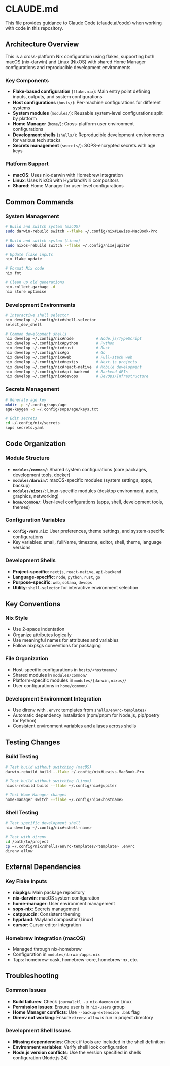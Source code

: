 # CLAUDE.md

This file provides guidance to Claude Code (claude.ai/code) when working with code in this repository.

## Architecture Overview

This is a cross-platform Nix configuration using flakes, supporting both macOS (nix-darwin) and Linux (NixOS) with shared Home Manager configurations and reproducible development environments.

### Key Components
- **Flake-based configuration** (`flake.nix`): Main entry point defining inputs, outputs, and system configurations
- **Host configurations** (`hosts/`): Per-machine configurations for different systems
- **System modules** (`modules/`): Reusable system-level configurations split by platform
- **Home Manager** (`home/`): Cross-platform user environment configurations
- **Development shells** (`shells/`): Reproducible development environments for various tech stacks
- **Secrets management** (`secrets/`): SOPS-encrypted secrets with age keys

### Platform Support
- **macOS**: Uses nix-darwin with Homebrew integration
- **Linux**: Uses NixOS with Hyprland/Niri compositors
- **Shared**: Home Manager for user-level configurations

## Common Commands

### System Management
```bash
# Build and switch system (macOS)
sudo darwin-rebuild switch --flake ~/.config/nix#Lewiss-MacBook-Pro

# Build and switch system (Linux)
sudo nixos-rebuild switch --flake ~/.config/nix#jupiter

# Update flake inputs
nix flake update

# Format Nix code
nix fmt

# Clean up old generations
nix-collect-garbage -d
nix store optimise
```

### Development Environments
```bash
# Interactive shell selector
nix develop ~/.config/nix#shell-selector
select_dev_shell

# Common development shells
nix develop ~/.config/nix#node          # Node.js/TypeScript
nix develop ~/.config/nix#python        # Python
nix develop ~/.config/nix#rust          # Rust
nix develop ~/.config/nix#go            # Go
nix develop ~/.config/nix#web           # Full-stack web
nix develop ~/.config/nix#nextjs        # Next.js projects
nix develop ~/.config/nix#react-native  # Mobile development
nix develop ~/.config/nix#api-backend   # Backend APIs
nix develop ~/.config/nix#devops        # DevOps/Infrastructure
```

### Secrets Management
```bash
# Generate age key
mkdir -p ~/.config/sops/age
age-keygen -o ~/.config/sops/age/keys.txt

# Edit secrets
cd ~/.config/nix/secrets
sops secrets.yaml
```

## Code Organization

### Module Structure
- **`modules/common/`**: Shared system configurations (core packages, development tools, docker)
- **`modules/darwin/`**: macOS-specific modules (system settings, apps, backup)
- **`modules/nixos/`**: Linux-specific modules (desktop environment, audio, graphics, networking)
- **`home/common/`**: User-level configurations (apps, shell, development tools, themes)

### Configuration Variables
- **`config-vars.nix`**: User preferences, theme settings, and system-specific configurations
- Key variables: email, fullName, timezone, editor, shell, theme, language versions

### Development Shells
- **Project-specific**: `nextjs`, `react-native`, `api-backend`
- **Language-specific**: `node`, `python`, `rust`, `go`
- **Purpose-specific**: `web`, `solana`, `devops`
- **Utility**: `shell-selector` for interactive environment selection

## Key Conventions

### Nix Style
- Use 2-space indentation
- Organize attributes logically
- Use meaningful names for attributes and variables
- Follow nixpkgs conventions for packaging

### File Organization
- Host-specific configurations in `hosts/<hostname>/`
- Shared modules in `modules/common/`
- Platform-specific modules in `modules/{darwin,nixos}/`
- User configurations in `home/common/`

### Development Environment Integration
- Use direnv with `.envrc` templates from `shells/envrc-templates/`
- Automatic dependency installation (npm/pnpm for Node.js, pip/poetry for Python)
- Consistent environment variables and aliases across shells

## Testing Changes

### Build Testing
```bash
# Test build without switching (macOS)
darwin-rebuild build --flake ~/.config/nix#Lewiss-MacBook-Pro

# Test build without switching (Linux)
nixos-rebuild build --flake ~/.config/nix#jupiter

# Test Home Manager changes
home-manager switch --flake ~/.config/nix#<hostname>
```

### Shell Testing
```bash
# Test specific development shell
nix develop ~/.config/nix#<shell-name>

# Test with direnv
cd /path/to/project
cp ~/.config/nix/shells/envrc-templates/<template> .envrc
direnv allow
```

## External Dependencies

### Key Flake Inputs
- **nixpkgs**: Main package repository
- **nix-darwin**: macOS system configuration
- **home-manager**: User environment management
- **sops-nix**: Secrets management
- **catppuccin**: Consistent theming
- **hyprland**: Wayland compositor (Linux)
- **cursor**: Cursor editor integration

### Homebrew Integration (macOS)
- Managed through nix-homebrew
- Configuration in `modules/darwin/apps.nix`
- Taps: homebrew-cask, homebrew-core, homebrew-nx, etc.

## Troubleshooting

### Common Issues
- **Build failures**: Check `journalctl -u nix-daemon` on Linux
- **Permission issues**: Ensure user is in `nix-users` group
- **Home Manager conflicts**: Use `--backup-extension .bak` flag
- **Direnv not working**: Ensure `direnv allow` is run in project directory

### Development Shell Issues
- **Missing dependencies**: Check if tools are included in the shell definition
- **Environment variables**: Verify shellHook configuration
- **Node.js version conflicts**: Use the version specified in shells configuration (Node.js 24)